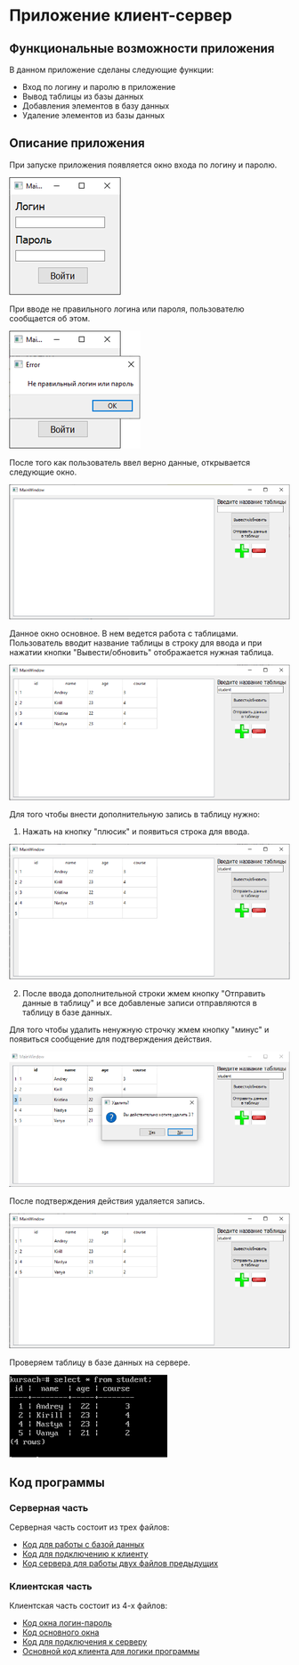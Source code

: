 # Приложение клиент-сервер
## Функциональные возможности приложения
В данном приложение сделаны следующие функции: 
- Вход по логину и паролю в приложение
- Вывод таблицы из базы данных
- Добавления элементов в базу данных
- Удаление элементов из базы данных

## Описание приложения
При запуске приложения появляется окно входа по логину и паролю.

![Alt-текст](https://github.com/Andreezy1/clientserver/blob/master/image/1.png)

При вводе не правильного логина или пароля, пользователю сообщается об этом.

![Alt-текст](https://github.com/Andreezy1/clientserver/blob/master/image/2.png)

После того как пользователь ввел верно данные, открывается следующие окно. 

![Alt-текст](https://github.com/Andreezy1/clientserver/blob/master/image/3.png)

Данное окно основное. В нем ведется работа с таблицами.
Пользователь вводит название таблицы в строку для ввода и при нажатии кнопки "Вывести/обновить" отображается нужная таблица.

![Alt-текст](https://github.com/Andreezy1/clientserver/blob/master/image/4.png)

Для того чтобы внести дополнительную запись в таблицу нужно:
1. Нажать на кнопку "плюсик" и появиться строка для ввода.

![Alt-текст](https://github.com/Andreezy1/clientserver/blob/master/image/5.png)

2. После ввода дополнительной строки жмем кнопку "Отправить данные в таблицу" и все добавленые записи отправляются в таблицу в базе данных.

Для того чтобы удалить ненужную строчку жмем кнопку "минус" и появиться сообщение для подтверждения действия.

![Alt-текст](https://github.com/Andreezy1/clientserver/blob/master/image/6.png)

После подтверждения действия удаляется запись.

![Alt-текст](https://github.com/Andreezy1/clientserver/blob/master/image/7.png)

Проверяем таблицу в базе данных на сервере.

![Alt-текст](https://github.com/Andreezy1/clientserver/blob/master/image/8.png)

## Код программы
### Серверная часть

Серверная часть состоит из трех файлов:

- [Код для работы с базой данных](https://github.com/Andreezy1/clientserver/blob/master/server/bd.py)
- [Код для подключению к клиенту](https://github.com/Andreezy1/clientserver/blob/master/server/serverconnect.py)
- [Код сервера для работы двух файлов предыдущих](https://github.com/Andreezy1/clientserver/blob/master/server/main.py)

### Клиентская часть

Клиентская часть состоит из 4-х файлов:

- [Код окна логин-пароль](https://github.com/Andreezy1/clientserver/blob/master/client/loginpass.py)
- [Код основного окна](https://github.com/Andreezy1/clientserver/blob/master/client/mainwin.py)
- [Код для подключения к серверу](https://github.com/Andreezy1/clientserver/blob/master/client/clientconnect.py)
- [Основной код клиента для логики программы](https://github.com/Andreezy1/clientserver/blob/master/client/main.py)